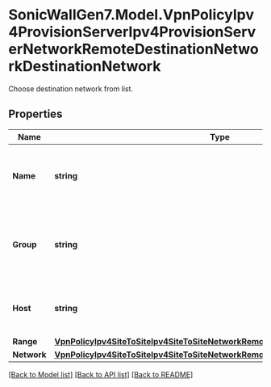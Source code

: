 # SonicWallGen7.Model.VpnPolicyIpv4ProvisionServerIpv4ProvisionServerNetworkRemoteDestinationNetworkDestinationNetwork
Choose destination network from list.

## Properties

Name | Type | Description | Notes
------------ | ------------- | ------------- | -------------
**Name** | **string** | Configure the remote network to named address object. | [optional] 
**Group** | **string** | Configure the remote network to named address object group. | [optional] 
**Host** | **string** | Configure the remote network to host address. | [optional] 
**Range** | [**VpnPolicyIpv4SiteToSiteIpv4SiteToSiteNetworkRemoteIkev2IpPoolRangeRange**](VpnPolicyIpv4SiteToSiteIpv4SiteToSiteNetworkRemoteIkev2IpPoolRangeRange.md) |  | [optional] 
**Network** | [**VpnPolicyIpv4SiteToSiteIpv4SiteToSiteNetworkRemoteIkev2IpPoolNetworkNetwork**](VpnPolicyIpv4SiteToSiteIpv4SiteToSiteNetworkRemoteIkev2IpPoolNetworkNetwork.md) |  | [optional] 

[[Back to Model list]](../README.md#documentation-for-models) [[Back to API list]](../README.md#documentation-for-api-endpoints) [[Back to README]](../README.md)

